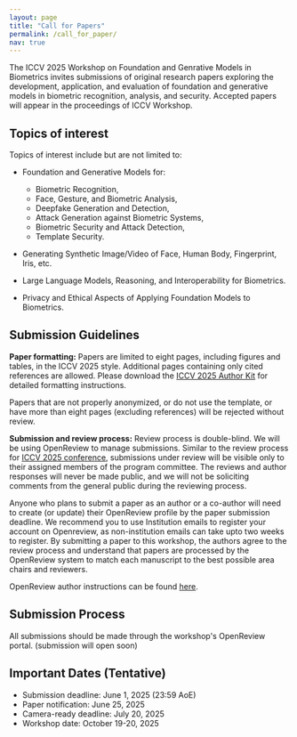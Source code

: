 ```yaml
---
layout: page
title: "Call for Papers"
permalink: /call_for_paper/
nav: true
---
```


The ICCV 2025 Workshop on Foundation and Genrative Models in Biometrics invites submissions of original research papers exploring the development, application, and evaluation of foundation and generative models in biometric recognition, analysis, and security. Accepted papers will appear in the proceedings of ICCV Workshop. 


## Topics of interest
Topics of interest include but are not limited to:
- Foundation and Generative Models for:    
    - Biometric Recognition,
    - Face, Gesture, and Biometric Analysis, 
    - Deepfake Generation and Detection,
    - Attack Generation against Biometric Systems,
    - Biometric Security and Attack Detection,
    - Template Security.
    
- Generating Synthetic Image/Video of Face, Human Body, Fingerprint, Iris, etc.
- Large Language Models, Reasoning, and Interoperability for Biometrics. 
- Privacy and Ethical Aspects of Applying Foundation Models to Biometrics.

## Submission Guidelines
**Paper formatting:** Papers are limited to eight pages, including figures and tables, in the ICCV 2025 style. Additional pages containing only cited references are allowed. Please download the [ICCV 2025 Author Kit](https://media.eventhosts.cc/Conferences/ICCV2025/ICCV2025-Author-Kit-Feb.zip) for detailed formatting instructions.

Papers that are not properly anonymized, or do not use the template, or have more than eight pages (excluding references) will be rejected without review.

**Submission and review process:** Review process is double-blind. We will be using OpenReview to manage submissions. Similar to the review process for [ICCV 2025 conference](http://iccv.thecvf.com/Conferences/2025), submissions under review will be visible only to their assigned members of the program committee. The reviews and author responses will never be made public, and we will not be soliciting comments from the general public during the reviewing process. 

Anyone who plans to submit a paper as an author or a co-author will need to create (or update) their OpenReview profile by the paper submission deadline. We recommend you to use Institution emails to register your account on Openreview, as non-institution emails can take upto two weeks to register. By submitting a paper to this workshop, the authors agree to the review process and understand that papers are processed by the OpenReview system to match each manuscript to the best possible area chairs and reviewers.

OpenReview author instructions can be found [here](https://iccv.thecvf.com/Conferences/2025/CompleteYourORProfile).


## Submission Process
All submissions should be made through the workshop's OpenReview portal. (submission will open soon)

## Important Dates (Tentative)
- Submission deadline: June 1, 2025 (23:59 AoE)
- Paper notification: June 25, 2025
- Camera-ready deadline: July 20, 2025
- Workshop date: October 19-20, 2025
